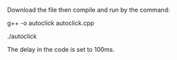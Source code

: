 Download the file then compile and run by the command: 

  g++ -o autoclick autoclick.cpp
  
  ./autoclick
  
 The delay in the code is set to 100ms. 
